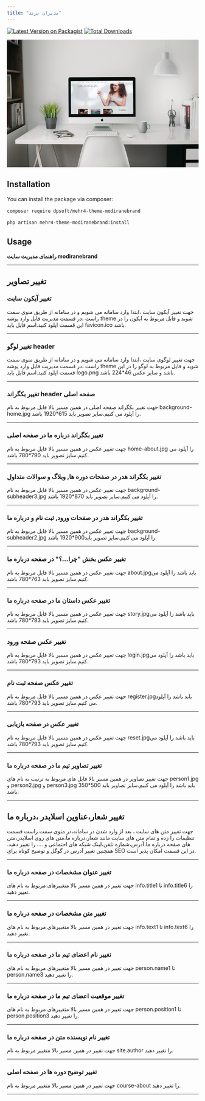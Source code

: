 ```yaml
---
title: "مدیران برند"
---
```



[![Latest Version on Packagist](https://img.shields.io/packagist/v/dpsoft/mehr4-theme-modiranebrand.svg?style=flat-square)](https://packagist.org/packages/dpsoft/mehr4-theme-modiranebrand)
[![Total Downloads](https://img.shields.io/packagist/dt/dpsoft/mehr4-theme-modiranebrand.svg?style=flat-square)](https://packagist.org/packages/dpsoft/mehr4-theme-modiranebrand)



![my package](modiranebrand.png)


## Installation

You can install the package via composer:

```bash
composer require dpsoft/mehr4-theme-modiranebrand
```
```bash
php artisan mehr4-theme-modiranebrand:install
```

## Usage

**راهنمای  مدیریت سایت modiranebrand**
____
## تغییر تصاویر

### تغییر آیکون سایت

جهت تغییر آیکون سایت ،ابتدا وارد سامانه می شویم و در سامانه از طریق منوی سمت راست ،در قسمت مدیریت فایل وارد پوشه theme شوید و فایل مربوط به آیکون را در این قسمت اپلود کنید.اسم فایل باید favicon.ico باشد.
___
### تغییر لوگو header

جهت تغییر لوگوی سایت ،ابتدا وارد سامانه می شویم و در سامانه از طریق منوی سمت راست ،در قسمت مدیریت فایل وارد پوشه theme شوید و فایل مربوط به لوگو را در این قسمت اپلود کنید.اسم فایل باید logo.png باشد و سایز عکس 46*224 باشد.
___
### تغییر بکگراند header صفحه اصلی

جهت تغییر بکگراند صفحه اصلی در همین مسیر بالا فایل مربوط به نام background-home.jpg را آپلود می کنیم.سایز تصویر باید 615*1920 باشد.
___

### تغییر بکگراند درباره ما در صفحه اصلی
جهت تغییر عکس در همین مسیر بالا فایل مربوط به نام home-about.jpg را آپلود می کنیم.سایز تصویر باید 790*780 باشد.
___
### تغییر بکگراند هدر در صفحات دوره ها, وبلاگ و سوالات متداول
جهت تغییر عکس در همین مسیر بالا فایل مربوط به نام background-subheader3.jpg را آپلود می کنیم.سایز تصویر باید 870*1920 باشد.
___
### تغییر بکگراند هدر در صفحات ورود, ثبت نام و درباره ما
جهت تغییر عکس در همین مسیر بالا فایل مربوط به نام background-subheader2.jpg را آپلود می کنیم.سایز تصویر باید900*1920 باشد.
___
### تغییر عکس بخش "چرا...؟" در صفحه درباره ما
جهت تغییر عکس در همین مسیر بالا فایل مربوط به نام about.jpgباید باشد را آپلود می کنیم.سایز تصویر باید 763*780 باشد.
___
### تغییر عکس داستان ما در صفحه درباره ما
جهت تغییر عکس در همین مسیر بالا فایل مربوط به نام story.jpgباید باشد را آپلود می کنیم.سایز تصویر باید 793*780 باشد.
___
### تغییر عکس  صفحه ورود
جهت تغییر عکس در همین مسیر بالا فایل مربوط به نام login.jpgباید باشد را آپلود می کنیم.سایز تصویر باید 793*780 باشد.
___
### تغییر عکس  صفحه ثبت نام
جهت تغییر عکس در همین مسیر بالا فایل مربوط به نام register.jpgباید باشد را آپلود می کنیم.سایز تصویر باید 793*780 باشد.
___
### تغییر عکس در صفحه بازیابی
جهت تغییر عکس در همین مسیر بالا فایل مربوط به نام reset.jpgباید باشد را آپلود می کنیم.سایز تصویر باید 793*780 باشد.
___

### تغییر تصاویر تیم ما در صفحه درباره ما
جهت تغییر تصاویر در همین مسیر بالا فایل های مربوط به ترتیب به نام های person1.jpg و person2.jpg و person3.jpg  باید باشد را آپلود می کنیم.سایز تصاویر باید 500*350 باشد.
___

## تغییر شعار،عناوین اسلایدر ،درباره ما  
جهت تغییر متن های سایت ، بعد از وارد شدن در سامانه،در منوی سمت راست قسمت تنظیمات را زده و تمام متن های سایت مانند شعار،درباره ما،متن های روی اسلایدر،متن های صفحه درباره ما،آدرس،شماره تلفن،لینک شبکه های اجتماعی و .... را تغییر دهید.
همچنین تغییر آدرس در گوگل  و توضیح کوتاه برای SEO در این قسمت امکان پذیر است.	

___
### تغییر عنوان مشخصات در صفحه درباره ما 
جهت تغییر در همین مسیر بالا متغییرهای مربوط به نام های info.title1 تا info.title6 را تغییر دهید.
___
### تغییر متن مشخصات در صفحه درباره ما 
جهت تغییر در همین مسیر بالا متغییرهای مربوط به نام های info.text1 تا info.text6 را تغییر دهید.
___
### تغییر نام اعضای تیم ما در صفحه درباره ما 
جهت تغییر در همین مسیر بالا متغییرهای مربوط به نام های person.name1 تا person.name3 را تغییر دهید.
___
### تغییر موقعیت اعضای تیم ما در صفحه درباره ما 
جهت تغییر در همین مسیر بالا متغییرهای مربوط به نام های person.position1 تا person.position3 را تغییر دهید.
___
### تغییر نام نویسنده متن در صفحه درباره ما 
جهت تغییر در همین مسیر بالا متغییر مربوط به نام site.author را تغییر دهید.
___
### تغییر توضیح دوره ها در صفحه اصلی
جهت تغییر در همین مسیر بالا متغییر مربوط به نام course-about را تغییر دهید.
___
